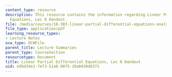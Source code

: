 ```yaml
---
content_type: resource
description: This resource contains the information regarding Linear Partial Differential
  Equations, Lec 8 Handout.
file: /media/courses/18-303-linear-partial-differential-equations-analysis-and-numerics-fall-2014/e9bd34e17ef351a6907510a8430d6371_MIT18_303F14_music.pdf
file_type: application/pdf
learning_resource_types:
- Lecture Notes
ocw_type: OCWFile
parent_title: Lecture Summaries
parent_type: CourseSection
resourcetype: Document
title: Linear Partial Differential Equations, Lec 8 Handout
uid: e9bd34e1-7ef3-51a6-9075-10a8430d6371
---
```


